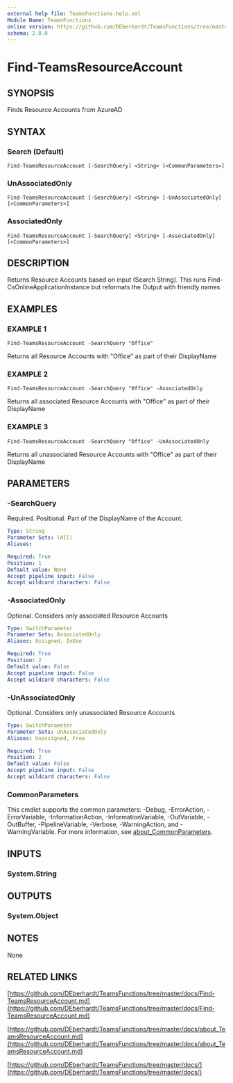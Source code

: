 ```yaml
---
external help file: TeamsFunctions-help.xml
Module Name: TeamsFunctions
online version: https://github.com/DEberhardt/TeamsFunctions/tree/master/docs/Find-TeamsResourceAccount.md
schema: 2.0.0
---
```


# Find-TeamsResourceAccount

## SYNOPSIS
Finds Resource Accounts from AzureAD

## SYNTAX

### Search (Default)
```
Find-TeamsResourceAccount [-SearchQuery] <String> [<CommonParameters>]
```

### UnAssociatedOnly
```
Find-TeamsResourceAccount [-SearchQuery] <String> [-UnAssociatedOnly] [<CommonParameters>]
```

### AssociatedOnly
```
Find-TeamsResourceAccount [-SearchQuery] <String> [-AssociatedOnly] [<CommonParameters>]
```

## DESCRIPTION
Returns Resource Accounts based on input (Search String).
This runs Find-CsOnlineApplicationInstance but reformats the Output with friendly names

## EXAMPLES

### EXAMPLE 1
```
Find-TeamsResourceAccount -SearchQuery "Office"
```

Returns all Resource Accounts with "Office" as part of their DisplayName

### EXAMPLE 2
```
Find-TeamsResourceAccount -SearchQuery "Office" -AssociatedOnly
```

Returns all associated Resource Accounts with "Office" as part of their DisplayName

### EXAMPLE 3
```
Find-TeamsResourceAccount -SearchQuery "Office" -UnAssociatedOnly
```

Returns all unassociated Resource Accounts with "Office" as part of their DisplayName

## PARAMETERS

### -SearchQuery
Required.
Positional.
Part of the DisplayName of the Account.

```yaml
Type: String
Parameter Sets: (All)
Aliases:

Required: True
Position: 1
Default value: None
Accept pipeline input: False
Accept wildcard characters: False
```

### -AssociatedOnly
Optional.
Considers only associated Resource Accounts

```yaml
Type: SwitchParameter
Parameter Sets: AssociatedOnly
Aliases: Assigned, InUse

Required: True
Position: 2
Default value: False
Accept pipeline input: False
Accept wildcard characters: False
```

### -UnAssociatedOnly
Optional.
Considers only unassociated Resource Accounts

```yaml
Type: SwitchParameter
Parameter Sets: UnAssociatedOnly
Aliases: Unassigned, Free

Required: True
Position: 2
Default value: False
Accept pipeline input: False
Accept wildcard characters: False
```

### CommonParameters
This cmdlet supports the common parameters: -Debug, -ErrorAction, -ErrorVariable, -InformationAction, -InformationVariable, -OutVariable, -OutBuffer, -PipelineVariable, -Verbose, -WarningAction, and -WarningVariable. For more information, see [about_CommonParameters](http://go.microsoft.com/fwlink/?LinkID=113216).

## INPUTS

### System.String
## OUTPUTS

### System.Object
## NOTES
None

## RELATED LINKS

[https://github.com/DEberhardt/TeamsFunctions/tree/master/docs/Find-TeamsResourceAccount.md](https://github.com/DEberhardt/TeamsFunctions/tree/master/docs/Find-TeamsResourceAccount.md)

[https://github.com/DEberhardt/TeamsFunctions/tree/master/docs/about_TeamsResourceAccount.md](https://github.com/DEberhardt/TeamsFunctions/tree/master/docs/about_TeamsResourceAccount.md)

[https://github.com/DEberhardt/TeamsFunctions/tree/master/docs/](https://github.com/DEberhardt/TeamsFunctions/tree/master/docs/)


